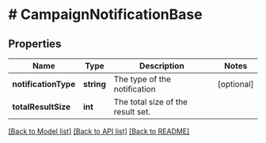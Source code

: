 # # CampaignNotificationBase

## Properties

Name | Type | Description | Notes
------------ | ------------- | ------------- | -------------
**notificationType** | **string** | The type of the notification | [optional] 
**totalResultSize** | **int** | The total size of the result set. | 

[[Back to Model list]](../../README.md#documentation-for-models) [[Back to API list]](../../README.md#documentation-for-api-endpoints) [[Back to README]](../../README.md)


